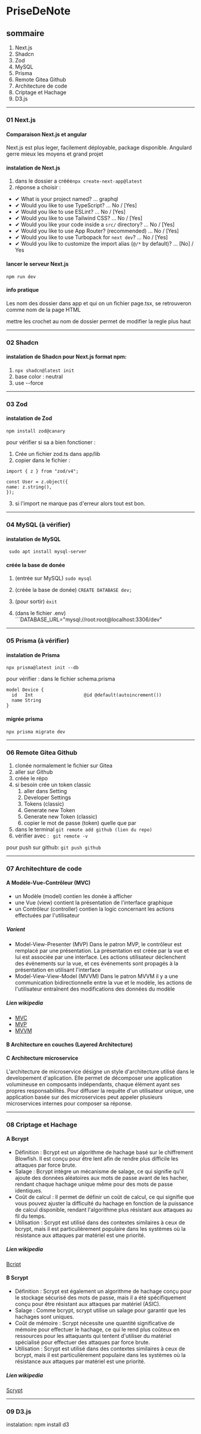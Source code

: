 # PriseDeNote

## sommaire

1. Next.js
2. Shadcn
3. Zod
4. MySQL
5. Prisma
6. Remote Gitea Github
7. Architecture de code
8. Criptage et Hachage
9. D3.js
---
### 01 Next.js

#### Comparaison Next.js et angular

Next.js est plus leger, facilement déployable, package disponible.
Angulard gerre mieux les moyens et grand projet

#### instalation de Next.js

1. dans le dossier a créée```npx create-next-app@latest```
2. réponse a choisir :
  - ✔ What is your project named? … graphql
  - ✔ Would you like to use TypeScript? … No / [Yes]
  - ✔ Would you like to use ESLint? … No / [Yes]
  - ✔ Would you like to use Tailwind CSS? … No / [Yes]
  - ✔ Would you like your code inside a `src/` directory? … No / [Yes]
  - ✔ Would you like to use App Router? (recommended) … No / [Yes]
  - ✔ Would you like to use Turbopack for `next dev`? … No / [Yes]
  - ✔ Would you like to customize the import alias (`@/*` by default)? … [No] / Yes

#### lancer le serveur Next.js
```npm run dev```

#### info pratique

Les nom des dossier dans app et qui on un fichier page.tsx, se retrouveron comme nom de la page HTML

mettre les crochet au nom de dossier permet de modifier la regle plus haut

---
### 02 Shadcn

#### instalation de Shadcn pour Next.js format npm:

1. ```npx shadcn@latest init```
2. base color : neutral
3. use --force
---
### 03 Zod

#### instalation de Zod

```npm install zod@canary```

pour vérifier si sa a bien fonctioner :

1. Crée un fichier zod.ts dans app/lib
2. copier dans le fichier :
  ```
import { z } from "zod/v4";
 
const User = z.object({
  name: z.string(),
});
```
3. si l'import ne marque pas d'erreur alors tout est bon.
---
### 04 MySQL (à vérifier)

#### instalation de MySQL

``` sudo apt install mysql-server```

#### créée la base de donée

1. (entrée sur MySQL) ```sudo mysql```
2. (créée la base de donée) ```CREATE DATABASE dev;```
3. (pour sortir) ```èxit```
   
4. (dans le fichier .env) ```DATABASE_URL="mysql://root:root@localhost:3306/dev"
---
### 05 Prisma (à vérifier)

#### instalation de Prisma

```npx prisma@latest init --db```

pour vérifier :
dans le fichier schema.prisma

```
model Device {
  id   Int                   @id @default(autoincrement())
  name String
}
```

#### migrée prisma

```npx prisma migrate dev```

---
### 06 Remote Gitea Github

1. clonée normalement le fichier sur Gitea
2. aller sur Github
3. créée le répo
4. si besoin crée un token classic
   1. aller dans Setting
   2. Developer Settings
   3. Tokens (classic)
   4. Generate new Token
   5. Generate new Token (classic)
   6. copier le mot de passe (token) quelle que par
6. dans le terminal ```git remote add github (lien du repo)```
7. vérifier avec : ``` git remote -v```

pour push sur github: ```git push github```

---
### 07 Architechture de code

#### A Modèle-Vue-Contrôleur (MVC)

- un Modèle (model) contien les donée à afficher
- une Vue (view) contient la présentation de l'interface graphique
- un Contrôleur (controller) contien la logic concernant les actions effectuées par l'utilisateur

##### Varient

- Model-View-Presenter (MVP)
  Dans le patron MVP, le contrôleur est remplacé par une présentation. La présentation est créée par la vue  et lui est associée par une interface. Les actions utilisateur déclenchent des événements sur la vue, et ces événements sont propagés à la présentation en utilisant l'interface
- Model-View-View-Model (MVVM)
  Dans le patron MVVM il y a une communication bidirectionnelle entre la vue et le modèle, les actions de l'utilisateur entraînent des modifications des données du modèle

##### Lien wikipedia
- [MVC](https://fr.wikipedia.org/wiki/Mod%C3%A8le-vue-contr%C3%B4leur)
- [MVP](https://fr.wikipedia.org/wiki/Mod%C3%A8le-vue-pr%C3%A9sentation)
- [MVVM](https://fr.wikipedia.org/wiki/Mod%C3%A8le-vue-vue_mod%C3%A8le)

#### B Architecture en couches (Layered Architecture)

#### C Architecture microservice

L'architecture de microservice désigne un style d'architecture utilisé dans le developement d'aplication.
Elle permet de décomposer une application volumineuse en composants indépendants, chaque élément ayant ses propres responsabilités. Pour diffuser la requête d'un utilisateur unique, une application basée sur des microservices peut appeler plusieurs microservices internes pour composer sa réponse.

---
### 08 Criptage et Hachage

#### A Bcrypt

- Définition :
Bcrypt est un algorithme de hachage basé sur le chiffrement Blowfish. Il est conçu pour être lent afin de rendre plus difficile les attaques par force brute.
- Salage :
Bcrypt intègre un mécanisme de salage, ce qui signifie qu'il ajoute des données aléatoires aux mots de passe avant de les hacher, rendant chaque hachage unique même pour des mots de passe identiques.
- Coût de calcul :
Il permet de définir un coût de calcul, ce qui signifie que vous pouvez ajuster la difficulté du hachage en fonction de la puissance de calcul disponible, rendant l'algorithme plus résistant aux attaques au fil du temps.
- Utilisation :
Scrypt est utilisé dans des contextes similaires à ceux de bcrypt, mais il est particulièrement populaire dans les systèmes où la résistance aux attaques par matériel est une priorité.

##### Lien wikipedia
[Bcript](https://fr.wikipedia.org/wiki/Bcrypt)

#### B Scrypt

- Définition :
Scrypt est également un algorithme de hachage conçu pour le stockage sécurisé des mots de passe, mais il a été spécifiquement conçu pour être résistant aux attaques par matériel (ASIC).
- Salage :
Comme bcrypt, scrypt utilise un salage pour garantir que les hachages sont uniques.
- Coût de mémoire : 
Scrypt nécessite une quantité significative de mémoire pour effectuer le hachage, ce qui le rend plus coûteux en ressources pour les attaquants qui tentent d'utiliser du matériel spécialisé pour effectuer des attaques par force brute.
- Utilisation :
Scrypt est utilisé dans des contextes similaires à ceux de bcrypt, mais il est particulièrement populaire dans les systèmes où la résistance aux attaques par matériel est une priorité.

##### Lien wikipedia
[Scrypt](https://fr.wikipedia.org/wiki/Scrypt)

---
### 09 D3.js

instalation:
npm install d3
